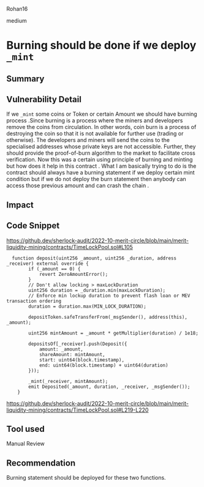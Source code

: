 Rohan16

medium

# Burning should be done if we deploy `_mint`

## Summary

## Vulnerability Detail
If we `_mint` some coins or Token or certain Amount we should have burning process .Since burning is a process where the miners and developers remove the coins from circulation. In other words, coin burn is a process of destroying the coin so that it is not available for further use (trading or otherwise). The developers and miners will send the coins to the specialised addresses whose private keys are not accessible. Further, they should provide the proof-of-burn algorithm to the market to facilitate cross verification.
Now this was a certain using principle of burning and minting but how does it help in this contract . What I am basically trying to do is the contract should always have a burning statement if we deploy certain mint condition but if we do not deploy the burn statement then anybody can access those previous amount and can crash the chain .
## Impact

## Code Snippet
https://github.dev/sherlock-audit/2022-10-merit-circle/blob/main/merit-liquidity-mining/contracts/TimeLockPool.sol#L105
```
  function deposit(uint256 _amount, uint256 _duration, address _receiver) external override {
        if (_amount == 0) {
            revert ZeroAmountError();
        }
        // Don't allow locking > maxLockDuration
        uint256 duration = _duration.min(maxLockDuration);
        // Enforce min lockup duration to prevent flash loan or MEV transaction ordering
        duration = duration.max(MIN_LOCK_DURATION);

        depositToken.safeTransferFrom(_msgSender(), address(this), _amount);

        uint256 mintAmount = _amount * getMultiplier(duration) / 1e18;

        depositsOf[_receiver].push(Deposit({
            amount: _amount,
            shareAmount: mintAmount,
            start: uint64(block.timestamp),
            end: uint64(block.timestamp) + uint64(duration)
        }));

        _mint(_receiver, mintAmount);
        emit Deposited(_amount, duration, _receiver, _msgSender());
    }
```
https://github.dev/sherlock-audit/2022-10-merit-circle/blob/main/merit-liquidity-mining/contracts/TimeLockPool.sol#L219-L220

## Tool used

Manual Review

## Recommendation
Burning statement should be deployed for these two functions.